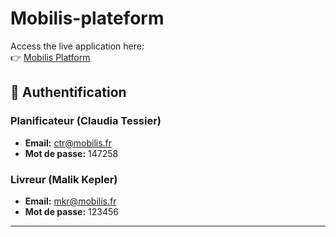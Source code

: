 # Mobilis-plateform

Access the live application here:  
👉 [Mobilis Platform](https://main-bvxea6i-jenwo4in7lt44.fr-3.platformsh.site/)

## 🔐 Authentification

### Planificateur (Claudia Tessier)
- **Email:** ctr@mobilis.fr
- **Mot de passe:** 147258

### Livreur (Malik Kepler)
- **Email:** mkr@mobilis.fr
- **Mot de passe:** 123456

------
